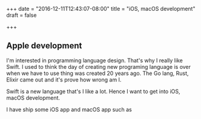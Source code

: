 +++
date = "2016-12-11T12:43:07-08:00"
title = "iOS, macOS development"
draft = false

+++

## Apple development

I'm interested in programming language design. That's why I really like
Swift. I used to think the day of creating new programing language is
over when we have to use thing was created 20 years ago. The Go lang,
Rust, Elixir came out and it's prove how wrong am I.

Swift is a new language that's I like a lot. Hence I want to get into
iOS, macOS development.

I have ship some iOS app and macOS app such as
